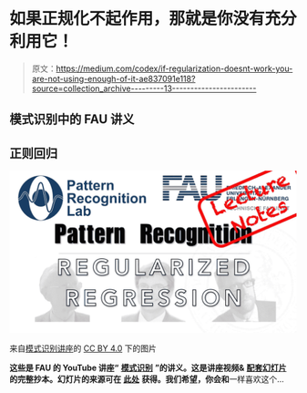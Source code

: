 # 如果正规化不起作用，那就是你没有充分利用它！

> 原文：<https://medium.com/codex/if-regularization-doesnt-work-you-are-not-using-enough-of-it-ae837091e118?source=collection_archive---------13----------------------->

## 模式识别中的 FAU 讲义

## 正则回归

![](img/5aa25c77c5e0b14f4288f7187ba418cb.png)

来自[模式识别讲座](https://www.youtube.com/playlist?list=PLpOGQvPCDQzsWvT_bqmexrJ359RTQQuMO)的 [CC BY 4.0](https://creativecommons.org/licenses/by/4.0/) 下的图片

**这些是 FAU 的 YouTube 讲座“** [**模式识别**](https://www.youtube.com/playlist?list=PLpOGQvPCDQzsWvT_bqmexrJ359RTQQuMO) **”的讲义。这是讲座视频&** [**配套幻灯片**](https://doi.org/10.5281/zenodo.4429576) **的完整抄本。幻灯片的来源可在** [**此处**](https://github.com/akmaier/pr-slides) **获得。我们希望，你会和**一样喜欢这个…